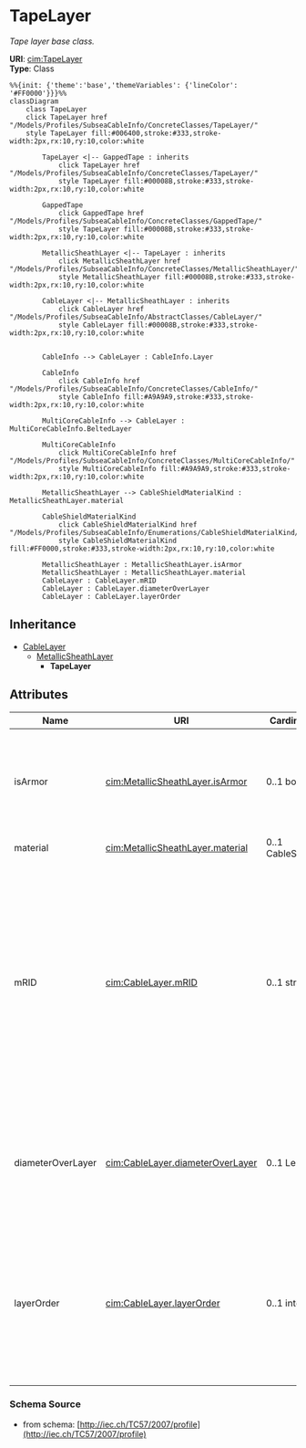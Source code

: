 # TapeLayer

_Tape layer base class._

**URI**: [cim:TapeLayer](http://iec.ch/TC57/CIM-generic#TapeLayer)<br />
**Type**: Class

```mermaid
%%{init: {'theme':'base','themeVariables': {'lineColor': '#FF0000'}}}%%
classDiagram
    class TapeLayer
    click TapeLayer href "/Models/Profiles/SubseaCableInfo/ConcreteClasses/TapeLayer/"
    style TapeLayer fill:#006400,stroke:#333,stroke-width:2px,rx:10,ry:10,color:white

        TapeLayer <|-- GappedTape : inherits
            click TapeLayer href "/Models/Profiles/SubseaCableInfo/ConcreteClasses/TapeLayer/"
            style TapeLayer fill:#00008B,stroke:#333,stroke-width:2px,rx:10,ry:10,color:white

        GappedTape
            click GappedTape href "/Models/Profiles/SubseaCableInfo/ConcreteClasses/GappedTape/"
            style TapeLayer fill:#00008B,stroke:#333,stroke-width:2px,rx:10,ry:10,color:white

        MetallicSheathLayer <|-- TapeLayer : inherits
            click MetallicSheathLayer href "/Models/Profiles/SubseaCableInfo/ConcreteClasses/MetallicSheathLayer/"
            style MetallicSheathLayer fill:#00008B,stroke:#333,stroke-width:2px,rx:10,ry:10,color:white

        CableLayer <|-- MetallicSheathLayer : inherits
            click CableLayer href "/Models/Profiles/SubseaCableInfo/AbstractClasses/CableLayer/"
            style CableLayer fill:#00008B,stroke:#333,stroke-width:2px,rx:10,ry:10,color:white


        CableInfo --> CableLayer : CableInfo.Layer

        CableInfo
            click CableInfo href "/Models/Profiles/SubseaCableInfo/ConcreteClasses/CableInfo/"
            style CableInfo fill:#A9A9A9,stroke:#333,stroke-width:2px,rx:10,ry:10,color:white

        MultiCoreCableInfo --> CableLayer : MultiCoreCableInfo.BeltedLayer

        MultiCoreCableInfo
            click MultiCoreCableInfo href "/Models/Profiles/SubseaCableInfo/ConcreteClasses/MultiCoreCableInfo/"
            style MultiCoreCableInfo fill:#A9A9A9,stroke:#333,stroke-width:2px,rx:10,ry:10,color:white

        MetallicSheathLayer --> CableShieldMaterialKind : MetallicSheathLayer.material

        CableShieldMaterialKind
            click CableShieldMaterialKind href "/Models/Profiles/SubseaCableInfo/Enumerations/CableShieldMaterialKind/"
            style CableShieldMaterialKind fill:#FF0000,stroke:#333,stroke-width:2px,rx:10,ry:10,color:white

        MetallicSheathLayer : MetallicSheathLayer.isArmor
        MetallicSheathLayer : MetallicSheathLayer.material
        CableLayer : CableLayer.mRID
        CableLayer : CableLayer.diameterOverLayer
        CableLayer : CableLayer.layerOrder
```

## Inheritance
* [CableLayer](CableLayer.md)
    * [MetallicSheathLayer](MetallicSheathLayer.md)
        * **TapeLayer**

## Attributes
| Name | URI | Cardinality and Range | Description | Inheritance |
| ---  | --- | --- | --- | --- |
| isArmor | [cim:MetallicSheathLayer.isArmor](http://iec.ch/TC57/CIM-generic#MetallicSheathLayer.isArmor) | 0..1 boolean | Indicates whether this metallic sheath is an armor, which is a covering consisting of a metal tape(s) or wires, generally used to protect the cable from external mechanical effects | MetallicSheathLayer |
| material | [cim:MetallicSheathLayer.material](http://iec.ch/TC57/CIM-generic#MetallicSheathLayer.material) | 0..1 CableShieldMaterialKind | Material og this metallic sheath layer. | MetallicSheathLayer |
| mRID | [cim:CableLayer.mRID](http://iec.ch/TC57/CIM-generic#CableLayer.mRID) | 0..1 string | Master resource identifier issued by a model authority. The mRID is unique within an exchange context. Global uniqueness is easily achieved by using a UUID, as specified in IETF RFC 4122, for the mRID. The use of UUID is strongly recommended.For CIMXML data files in RDF syntax conforming to IEC 61970-552, the mRID is mapped to rdf:ID or rdf:about attributes that identify CIM object elements. | CableLayer |
| diameterOverLayer | [cim:CableLayer.diameterOverLayer](http://iec.ch/TC57/CIM-generic#CableLayer.diameterOverLayer) | 0..1 Length | Use either diameter over layer or layer thickness.Specification varies by manufacturer and manufacturing process. For extruded layers, the diameter is typically provided. For tapes, the thickness is typically applied. | CableLayer |
| layerOrder | [cim:CableLayer.layerOrder](http://iec.ch/TC57/CIM-generic#CableLayer.layerOrder) | 0..1 integer | Order of the layer outwards from the cable core.For a multi-core cable, belted layers must have their own order starting from the first belted layer.Intercalated layers (typically tapes, where each tape is both below and above the other tape) must share the same layer order. | CableLayer |

### Schema Source
* from schema: [http://iec.ch/TC57/2007/profile](http://iec.ch/TC57/2007/profile)
